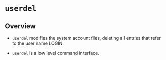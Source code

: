 # `userdel`

## Overview

* `userdel` modifies the system account files, deleting all entries that refer to the user name LOGIN.

* `userdel` is a low level command interface.